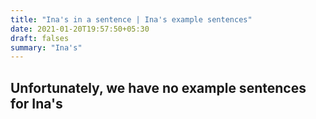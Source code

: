 ```yaml
---
title: "Ina's in a sentence | Ina's example sentences"
date: 2021-01-20T19:57:50+05:30
draft: falses
summary: "Ina's"
---
```

## Unfortunately, we have no example sentences for Ina's                 
